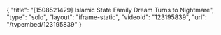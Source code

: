 {
    "title": "[1508521429] Islamic State Family Dream Turns to Nightmare",
    "type": "solo",
    "layout": "iframe-static",
    "videoId": "123195839",
    "url": "\/tvpembed\/123195839"
}